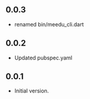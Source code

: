 ## 0.0.3
- renamed bin/meedu_cli.dart


## 0.0.2
- Updated pubspec.yaml

## 0.0.1
- Initial version.
